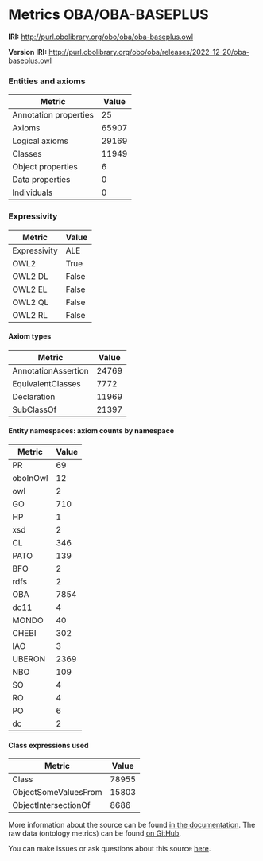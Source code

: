 # Metrics OBA/OBA-BASEPLUS

**IRI:** http://purl.obolibrary.org/obo/oba/oba-baseplus.owl

**Version IRI:** http://purl.obolibrary.org/obo/oba/releases/2022-12-20/oba-baseplus.owl

### Entities and axioms

| Metric | Value |
| ------ | ----- |
| Annotation properties | 25 |
| Axioms | 65907 |
| Logical axioms | 29169 |
| Classes | 11949 |
| Object properties | 6 |
| Data properties | 0 |
| Individuals | 0 |


### Expressivity

| Metric | Value |
| ------ | ----- |
| Expressivity | ALE |
| OWL2 | True |
| OWL2 DL | False |
| OWL2 EL | False |
| OWL2 QL | False |
| OWL2 RL | False |

#### Axiom types

| Metric | Value |
| ------ | ----- |
| AnnotationAssertion | 24769 |
| EquivalentClasses | 7772 |
| Declaration | 11969 |
| SubClassOf | 21397 |


#### Entity namespaces: axiom counts by namespace

| Metric | Value |
| ------ | ----- |
| PR | 69 |
| oboInOwl | 12 |
| owl | 2 |
| GO | 710 |
| HP | 1 |
| xsd | 2 |
| CL | 346 |
| PATO | 139 |
| BFO | 2 |
| rdfs | 2 |
| OBA | 7854 |
| dc11 | 4 |
| MONDO | 40 |
| CHEBI | 302 |
| IAO | 3 |
| UBERON | 2369 |
| NBO | 109 |
| SO | 4 |
| RO | 4 |
| PO | 6 |
| dc | 2 |


#### Class expressions used

| Metric | Value |
| ------ | ----- |
| Class | 78955 |
| ObjectSomeValuesFrom | 15803 |
| ObjectIntersectionOf | 8686 |


More information about the source can be found [in the documentation](../sources.md). The raw data (ontology metrics) can be found [on GitHub](https://github.com/obophenotype/bio-attribute-ontology/tree/main/src/ontology/reports/robot-metrics.json).

You can make issues or ask questions about this source [here](https://github.com/monarch-initiative/mondo-ingest/issues).

